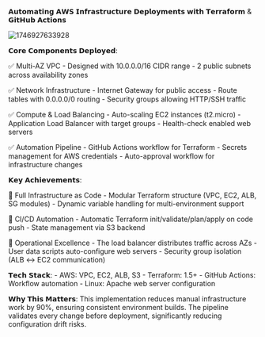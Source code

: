 𝗔𝘂𝘁𝗼𝗺𝗮𝘁𝗶𝗻𝗴 𝗔𝗪𝗦 𝗜𝗻𝗳𝗿𝗮𝘀𝘁𝗿𝘂𝗰𝘁𝘂𝗿𝗲 𝗗𝗲𝗽𝗹𝗼𝘆𝗺𝗲𝗻𝘁𝘀 𝘄𝗶𝘁𝗵 𝗧𝗲𝗿𝗿𝗮𝗳𝗼𝗿𝗺 & 𝗚𝗶𝘁𝗛𝘂𝗯 𝗔𝗰𝘁𝗶𝗼𝗻𝘀

![1746927633928](https://github.com/user-attachments/assets/f3e77ec3-a45a-4172-9064-92c89cdccaf3)


𝗖𝗼𝗿𝗲 𝗖𝗼𝗺𝗽𝗼𝗻𝗲𝗻𝘁𝘀 𝗗𝗲𝗽𝗹𝗼𝘆𝗲𝗱:

✅ Multi-AZ VPC
    - Designed with 10.0.0.0/16 CIDR range
    - 2 public subnets across availability zones

✅ Network Infrastructure
    - Internet Gateway for public access
    - Route tables with 0.0.0.0/0 routing
    - Security groups allowing HTTP/SSH traffic

✅ Compute & Load Balancing
    - Auto-scaling EC2 instances (t2.micro)
    - Application Load Balancer with target groups
    - Health-check enabled web servers

✅ Automation Pipeline
    - GitHub Actions workflow for Terraform
    - Secrets management for AWS credentials
    - Auto-approval workflow for infrastructure changes

𝗞𝗲𝘆 𝗔𝗰𝗵𝗶𝗲𝘃𝗲𝗺𝗲𝗻𝘁𝘀:

🔹 Full Infrastructure as Code
    - Modular Terraform structure (VPC, EC2, ALB, SG modules)
    - Dynamic variable handling for multi-environment support

🔹 CI/CD Automation
    - Automatic Terraform init/validate/plan/apply on code push
    - State management via S3 backend

🔹 Operational Excellence
    - The load balancer distributes traffic across AZs
    - User data scripts auto-configure web servers
    - Security group isolation (ALB ↔ EC2 communication)

𝗧𝗲𝗰𝗵 𝗦𝘁𝗮𝗰𝗸:
    - AWS: VPC, EC2, ALB, S3
    - Terraform: 1.5+
    - GitHub Actions: Workflow automation
    - Linux: Apache web server configuration

𝗪𝗵𝘆 𝗧𝗵𝗶𝘀 𝗠𝗮𝘁𝘁𝗲𝗿𝘀:
This implementation reduces manual infrastructure work by 90%, ensuring consistent environment builds. The pipeline validates every change before deployment, significantly reducing configuration drift risks.
